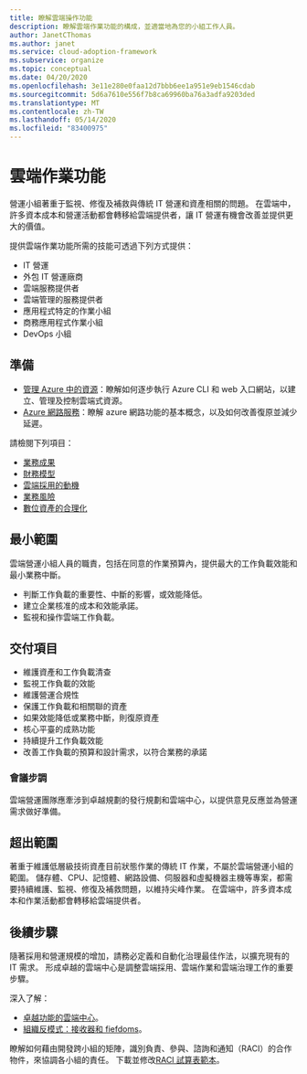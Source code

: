 ```yaml
---
title: 瞭解雲端操作功能
description: 瞭解雲端作業功能的構成，並適當地為您的小組工作人員。
author: JanetCThomas
ms.author: janet
ms.service: cloud-adoption-framework
ms.subservice: organize
ms.topic: conceptual
ms.date: 04/20/2020
ms.openlocfilehash: 3e11e280e0faa12d7bbb6ee1a951e9eb1546cdab
ms.sourcegitcommit: 5d6a7610e556f7b8ca69960ba76a3adfa9203ded
ms.translationtype: MT
ms.contentlocale: zh-TW
ms.lasthandoff: 05/14/2020
ms.locfileid: "83400975"
---
```

# <a name="cloud-operations-functions"></a>雲端作業功能

營運小組著重于監視、修復及補救與傳統 IT 營運和資產相關的問題。 在雲端中，許多資本成本和營運活動都會轉移給雲端提供者，讓 IT 營運有機會改善並提供更大的價值。

提供雲端作業功能所需的技能可透過下列方式提供：

- IT 營運
- 外包 IT 營運廠商
- 雲端服務提供者
- 雲端管理的服務提供者
- 應用程式特定的作業小組
- 商務應用程式作業小組
- DevOps 小組

## <a name="preparation"></a>準備

- [管理 Azure 中的資源](https://docs.microsoft.com/learn/paths/manage-resources-in-azure)：瞭解如何逐步執行 Azure CLI 和 web 入口網站，以建立、管理及控制雲端式資源。
- [Azure 網路服務](https://docs.microsoft.com/learn/modules/intro-to-azure-networking)：瞭解 azure 網路功能的基本概念，以及如何改善復原並減少延遲。

請檢閱下列項目：

- [業務成果](../strategy/business-outcomes/index.md)
- [財務模型](../strategy/financial-models.md)
- [雲端採用的動機](../strategy/motivations.md)
- [業務風險](../govern/policy-compliance/risk-tolerance.md)
- [數位資產的合理化](../digital-estate/index.md)

## <a name="minimum-scope"></a>最小範圍

雲端營運小組人員的職責，包括在同意的作業預算內，提供最大的工作負載效能和最小業務中斷。

- 判斷工作負載的重要性、中斷的影響，或效能降低。
- 建立企業核准的成本和效能承諾。
- 監視和操作雲端工作負載。

## <a name="deliverables"></a>交付項目

- 維護資產和工作負載清查
- 監視工作負載的效能
- 維護營運合規性
- 保護工作負載和相關聯的資產
- 如果效能降低或業務中斷，則復原資產
- 核心平臺的成熟功能
- 持續提升工作負載效能
- 改善工作負載的預算和設計需求，以符合業務的承諾

### <a name="meeting-cadence"></a>會議步調

雲端營運團隊應牽涉到卓越規劃的發行規劃和雲端中心，以提供意見反應並為營運需求做好準備。

## <a name="out-of-scope"></a>超出範圍

著重于維護低層級技術資產目前狀態作業的傳統 IT 作業，不屬於雲端營運小組的範圍。 儲存體、CPU、記憶體、網路設備、伺服器和虛擬機器主機等專案，都需要持續維護、監視、修復及補救問題，以維持尖峰作業。 在雲端中，許多資本成本和作業活動都會轉移給雲端提供者。

## <a name="next-steps"></a>後續步驟

隨著採用和營運規模的增加，請務必定義和自動化治理最佳作法，以擴充現有的 IT 需求。 形成卓越的雲端中心是調整雲端採用、雲端作業和雲端治理工作的重要步驟。

深入了解：

- [卓越功能的雲端中心](../organize/cloud-center-of-excellence.md)。
- [組織反模式：接收器和 fiefdoms](../organize/fiefdoms-silos.md)。

瞭解如何藉由開發跨小組的矩陣，識別負責、參與、諮詢和通知（RACI）的合作物件，來協調各小組的責任。 下載並修改[RACI 試算表範本](https://archcenter.blob.core.windows.net/cdn/fusion/management/raci-template.xlsx)。
